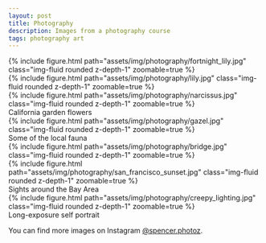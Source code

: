 ```yaml
---
layout: post
title: Photography
description: Images from a photography course
tags: photography art
---
```


<div class="row mt-3">
    <div class="col-sm mt-3 mt-md-0">
        {% include figure.html path="assets/img/photography/fortnight_lily.jpg" class="img-fluid rounded z-depth-1" zoomable=true %}
    </div>
    <div class="col-sm mt-3 mt-md-0">
        {% include figure.html path="assets/img/photography/lily.jpg" class="img-fluid rounded z-depth-1" zoomable=true %}
    </div>
    <div class="col-sm mt-3 mt-md-0">
        {% include figure.html path="assets/img/photography/narcissus.jpg" class="img-fluid rounded z-depth-1" zoomable=true %}
    </div>
</div>
<div class="caption">
    California garden flowers
</div>

<div class="row mt-3">
    <div class="col-sm mt-3 mt-md-0">
        {% include figure.html path="assets/img/photography/gazel.jpg" class="img-fluid rounded z-depth-1" zoomable=true %}
    </div>
</div>
<div class="caption">
    Some of the local fauna
</div>

<div class="row mt-3">
    <div class="col-sm mt-3 mt-md-0">
        {% include figure.html path="assets/img/photography/bridge.jpg" class="img-fluid rounded z-depth-1" zoomable=true %}
    </div>
    <div class="col-sm mt-3 mt-md-0 h-75">
        {% include figure.html path="assets/img/photography/san_francisco_sunset.jpg" class="img-fluid rounded z-depth-1" zoomable=true %}
    </div>
</div>
<div class="caption">
    Sights around the Bay Area
</div>

<div class="row mt-3">
    <div class="col-sm mt-3 mt-md-0">
        {% include figure.html path="assets/img/photography/creepy_lighting.jpg" class="img-fluid rounded z-depth-1" zoomable=true %}
    </div>
</div>
<div class="caption">
    Long-exposure self portrait
</div>

You can find more images on Instagram [@spencer.photoz](https://www.instagram.com/spencer.photoz/).
